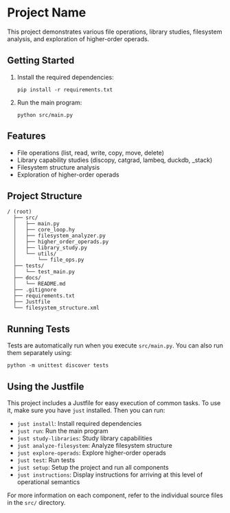 # Project Name

This project demonstrates various file operations, library studies, filesystem analysis, and exploration of higher-order operads.

## Getting Started

1. Install the required dependencies:
   ```
   pip install -r requirements.txt
   ```

2. Run the main program:
   ```
   python src/main.py
   ```

## Features

- File operations (list, read, write, copy, move, delete)
- Library capability studies (discopy, catgrad, lambeq, duckdb, _stack)
- Filesystem structure analysis
- Exploration of higher-order operads

## Project Structure

```
/ (root)
  ├── src/
  │   ├── main.py
  │   ├── core_loop.hy
  │   ├── filesystem_analyzer.py
  │   ├── higher_order_operads.py
  │   ├── library_study.py
  │   └── utils/
  │       └── file_ops.py
  ├── tests/
  │   └── test_main.py
  ├── docs/
  │   └── README.md
  ├── .gitignore
  ├── requirements.txt
  ├── Justfile
  └── filesystem_structure.xml
```

## Running Tests

Tests are automatically run when you execute `src/main.py`. You can also run them separately using:

```
python -m unittest discover tests
```

## Using the Justfile

This project includes a Justfile for easy execution of common tasks. To use it, make sure you have `just` installed. Then you can run:

- `just install`: Install required dependencies
- `just run`: Run the main program
- `just study-libraries`: Study library capabilities
- `just analyze-filesystem`: Analyze filesystem structure
- `just explore-operads`: Explore higher-order operads
- `just test`: Run tests
- `just setup`: Setup the project and run all components
- `just instructions`: Display instructions for arriving at this level of operational semantics

For more information on each component, refer to the individual source files in the `src/` directory.
